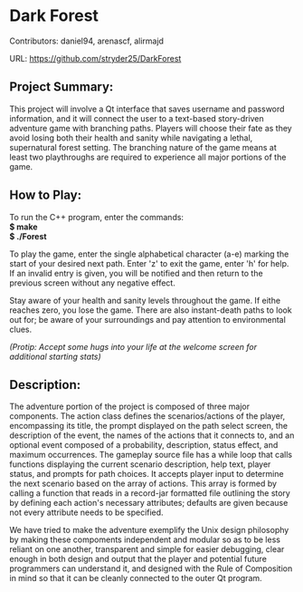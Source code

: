 Dark Forest
===========

Contributors: daniel94, arenascf, alirmajd

URL: https://github.com/stryder25/DarkForest

Project Summary:
----------------

This project will involve a Qt interface that saves username and password information, and it will connect the user to a text-based story-driven adventure game with branching paths. Players will choose their fate as they avoid losing both their health and sanity while navigating a lethal, supernatural forest setting. The branching nature of the game means at least two playthroughs are required to experience all major portions of the game.

How to Play:
------------

To run the C++ program, enter the commands:   
__$ make   
$ ./Forest__

To play the game, enter the single alphabetical character (a-e) marking the start of your desired next path. Enter 'z' to exit the game, enter 'h' for help. If an invalid entry is given, you will be notified and then return to the previous screen without any negative effect. 

Stay aware of your health and sanity levels throughout the game. If eithe reaches zero, you lose the game. There are also instant-death paths to look out for; be aware of your surroundings and pay attention to environmental clues. 

*(Protip: Accept some hugs into your life at the welcome screen for additional starting stats)*

Description:
-----------

The adventure portion of the project is composed of three major components. The action class defines the scenarios/actions of the player, encompassing its title, the prompt displayed on the path select screen, the description of the event, the names of the actions that it connects to, and an optional event composed of a probability, description, status effect, and maximum occurrences. The gameplay source file has a while loop that calls functions displaying the current scenario description, help text, player status, and prompts for path choices. It accepts player input to determine the next scenario based on the array of actions. This array is formed by calling a function that reads in a record-jar formatted file outlining the story by defining each action's necessary attributes; defaults are given because not every attribute needs to be specified.
 
We have tried to make the adventure exemplify the Unix design philosophy by making these compoments independent and modular so as to be less reliant on one another, transparent and simple for easier debugging, clear enough in both design and output that the player and potential future programmers can understand it, and designed with the Rule of Composition in mind so that it can be cleanly connected to the outer Qt program.  
